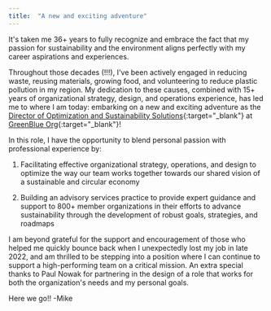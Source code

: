 ```yaml
---
title:  "A new and exciting adventure"
---
```


It's taken me 36+ years to fully recognize and embrace the fact that my passion for sustainability and the environment aligns perfectly with my career aspirations and experiences.

Throughout those decades (!!!), I've been actively engaged in reducing waste, reusing materials, growing food, and volunteering to reduce plastic pollution in my region. My dedication to these causes, combined with 15+ years of organizational strategy, design, and operations experience, has led me to where I am today: embarking on a new and exciting adventure as the [Director of Optimization and Sustainability Solutions](https://greenblue.org/author/mike-tannenbaum/){:target="_blank"} at [GreenBlue Org](https://greenblue.org/){:target="_blank"}!

In this role, I have the opportunity to blend personal passion with professional experience by:

1. Facilitating effective organizational strategy, operations, and design to optimize the way our team works together towards our shared vision of a sustainable and circular economy

2. Building an advisory services practice to provide expert guidance and support to 800+ member organizations in their efforts to advance sustainability through the development of robust goals, strategies, and roadmaps

I am beyond grateful for the support and encouragement of those who helped me quickly bounce back when I unexpectedly lost my job in late 2022, and am thrilled to be stepping into a position where I can continue to support a high-performing team on a critical mission. An extra special thanks to Paul Nowak for partnering in the design of a role that works for both the organization's needs and my personal goals.

Here we go!!
-Mike
